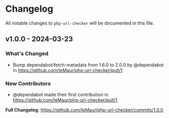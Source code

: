 # Changelog

All notable changes to `php-url-checker` will be documented in this file.

## v1.0.0 - 2024-03-23

### What's Changed

* Bump dependabot/fetch-metadata from 1.6.0 to 2.0.0 by @dependabot in https://github.com/leMaur/php-url-checker/pull/1

### New Contributors

* @dependabot made their first contribution in https://github.com/leMaur/php-url-checker/pull/1

**Full Changelog**: https://github.com/leMaur/php-url-checker/commits/1.0.0
